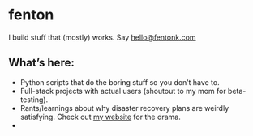 # fenton
I build stuff that (mostly) works. Say hello@fentonk.com

## What’s here:

- Python scripts that do the boring stuff so you don’t have to.
- Full-stack projects with actual users (shoutout to my mom for beta-testing).
- Rants/learnings about why disaster recovery plans are weirdly satisfying. Check out [my website](https://fentonk.com) for the drama.
- 
<!---
fenton-k/fenton-k is a ✨ special ✨ repository because its `README.md` (this file) appears on your GitHub profile.
You can click the Preview link to take a look at your changes.
--->
